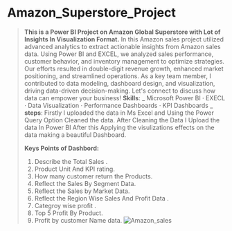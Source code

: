 # Amazon_Superstore_Project
> **This is a Power BI Project on Amazon Global Superstore with Lot of Insights In Visualization Format.**
> In this Amazon sales project utilized advanced analytics to extract actionable insights from Amazon sales data. Using Power BI and EXCEL, we analyzed sales performance, customer behavior, and inventory management to optimize strategies. Our efforts resulted in double-digit revenue growth, enhanced market positioning, and streamlined operations. As a key team member, I contributed to data modeling, dashboard design, and visualization, driving data-driven decision-making. Let's connect to discuss how data can empower your business!
> **Skills**:
>       _ Microsoft Power BI · EXECL · Data Visualization · Performance Dashboards · KPI Dashboards
> _
**steps**:
> Firstly I uploaded the data in Ms Excel and Using the Power Query Option Cleaned the data.
> After Cleaning the Data I Upload the data In Power BI
> After this Applying the visulizations effects on the data making a beautiful Dashboard.
>
> **Keys Points of Dashbord:**
> 1. Describe the Total Sales .
> 2. Product Unit And KPI rating.
> 3. How many customer return the Products.
> 4. Reflect the Sales By Segment Data.
> 5. Reflect the Sales by Market Data.
> 6. Reflect the Region Wise Sales And Profit Data .
> 7. Categroy wise profit .
> 8. Top 5 Profit By Product.
> 9. Profit by customer Name data.
![Amazon_sales](https://github.com/Shahrukhkhan1580/Amazon_Superstore_Project/assets/169712366/5cc54173-9694-4efb-ad6b-e568b4b959af)

